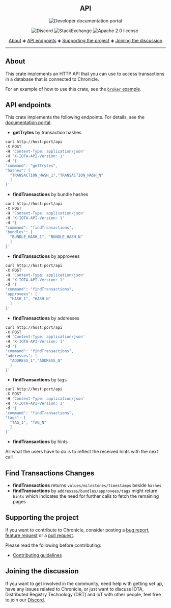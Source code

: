 <h2 align="center">API</h2>

<p align="center">
    <a href="https://docs.iota.org/docs/chronicle/1.1/overview" style="text-decoration:none;">
    <img src="https://img.shields.io/badge/Documentation%20portal-blue.svg?style=for-the-badge" alt="Developer documentation portal">
</p>
<p align="center">
    <a href="https://discord.iota.org/" style="text-decoration:none;"><img src="https://img.shields.io/badge/Discord-9cf.svg?logo=discord" alt="Discord"></a>
    <a href="https://iota.stackexchange.com/" style="text-decoration:none;"><img src="https://img.shields.io/badge/StackExchange-9cf.svg?logo=stackexchange" alt="StackExchange"></a>
    <a href="https://github.com/iotaledger/chronicle.rs/blob/master/LICENSE" style="text-decoration:none;"><img src="https://img.shields.io/badge/License-Apache%202.0-green.svg" alt="Apache 2.0 license"></a>
    <a href="https://dependabot.com" style="text-decoration:none;"><img src="https://api.dependabot.com/badges/status?host=github&repo=iotaledger/chronicle.rs" alt=""></a>
</p>

<p align="center">
  <a href="#about">About</a> ◈
  <a href="#api-endpoints">API endpoints</a> ◈
  <a href="#supporting-the-project">Supporting the project</a> ◈
  <a href="#joining-the-discussion">Joining the discussion</a>
</p>

---

## About

This crate implements an HTTP API that you can use to access transactions in a database that is connected to Chronicle.

For an example of how to use this crate, see the [`broker` example](https://github.com/iotaledger/chronicle.rs/blob/982bf8d8206d5d7e36589d37407fb8884485e51c/examples/broker/main.rs#L33).

## API endpoints

This crate implements the following endpoints. For details, see the [documentation portal](https://docs.iota.org/docs/chronicle/1.1/references/chronicle-api-reference).


- **getTrytes** by transaction hashes

```bash
curl http://host:port/api
-X POST
-H 'Content-Type: application/json'
-H 'X-IOTA-API-Version: 1'
-d '{
"command": "getTrytes",
"hashes": [
  "TRANSACTION_HASH_1","TRANSACTION_HASH_N"
  ]
}'
```
- **findTransactions** by bundle hashes

```bash
curl http://host:port/api
-X POST
-H 'Content-Type: application/json'
-H 'X-IOTA-API-Version: 1'
-d '{
"command": "findTransactions",
"bundles": [
  "BUNDLE_HASH_1", "BUNDLE_HASH_N"
  ]
}'
```
- **findTransactions** by approvees

```bash
curl http://host:port/api
-X POST
-H 'Content-Type: application/json'
-H 'X-IOTA-API-Version: 1'
-d '{
"command": "findTransactions",
"approvees": [
  "HASH_1", "HASH_N"
  ]
}'
```
- **findTransactions** by addresses

```bash
curl http://host:port/api
-X POST
-H 'Content-Type: application/json'
-H 'X-IOTA-API-Version: 1'
-d '{
"command": "findTransactions",
"addresses": [
  "ADDRESS_1","ADDRESS_N"
  ]
}'
```
- **findTransactions** by tags

```bash
curl http://host:port/api
-X POST
-H 'Content-Type: application/json'
-H 'X-IOTA-API-Version: 1'
-d '{
"command": "findTransactions",
"tags": [
  "TAG_1", "TAG_N"
  ]
}'
```
- **findTransactions** by hints


All what the users have to do is to reflect the received hints with the next call

## Find Transactions Changes
- **findTransactions** returns `values/milestones/timestamps` beside `hashes`
- **findTransactions** by `addresses/bundles/approvees/tags` might return `hints` which indicates the need for further calls to fetch the remaining pages

## Supporting the project

If you want to contribute to Chronicle, consider posting a [bug report](https://github.com/iotaledger/chronicle.rs/issues/new), [feature request](https://github.com/iotaledger/chronicle.rs/issues/new) or a [pull request](https://github.com/iotaledger/chronicle.rs/pulls).

Please read the following before contributing:

- [Contributing guidelines](.github/CONTRIBUTING.md)

## Joining the discussion

If you want to get involved in the community, need help with getting set up, have any issues related to Chronicle, or just want to discuss IOTA, Distributed Registry Technology (DRT) and IoT with other people, feel free to join our [Discord](https://discord.iota.org/).
